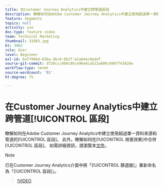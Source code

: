 ```yaml
---
title: 在Customer Journey Analytics中建立跨管道區段
description: 瞭解如何在Adobe Customer Journey Analytics中建立使用超過單一資料來源和管道的區段。 此外，瞭解如何在視覺效果中結合區段。
feature: Segments
topics: null
activity: use
doc-type: feature video
team: Technical Marketing
thumbnail: 31983.jpg
kt: 3962
role: User
level: Beginner
exl-id: 6af79964-b56a-4bc8-9b2f-b2a64ec0edef
source-git-commit: d726ccc860c8bce96e6ca522a606c096ff43828e
workflow-type: tm+mt
source-wordcount: '91'
ht-degree: 7%

---
```


# 在Customer Journey Analytics中建立跨管道[!UICONTROL 區段]

瞭解如何在Adobe Customer Journey Analytics中建立使用超過單一資料來源和管道的[!UICONTROL 區段]。 此外，瞭解如何在[!UICONTROL 視覺效果]中合併[!UICONTROL 區段]。 如需詳細資訊，請瀏覽本[文件](https://experienceleague.adobe.com/en/docs/analytics-platform/using/cja-components/cja-segments/filters-overview)。

>[!NOTE]
>
> 已在Customer Journey Analytics介面中將「[!UICONTROL 篩選器]」重新命名為「[!UICONTROL 區段]」。

>[!VIDEO](https://video.tv.adobe.com/v/31983/?quality=12&learn=on)
